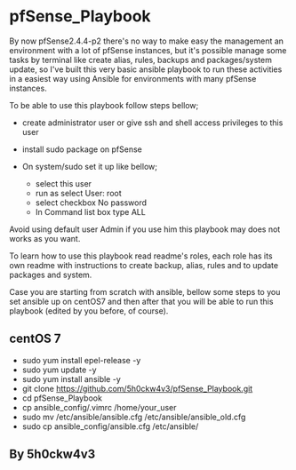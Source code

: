 # pfSense_Playbook

By now pfSense2.4.4-p2 there's no way to make easy the management an environment with a lot of pfSense instances, but it's possible manage some tasks by terminal like create alias, rules, backups and packages/system update, so I've built this very basic ansible playbook to run these activities in a easiest way using Ansible for environments with many pfSense instances.

To be able to use this playbook follow steps bellow;
  
  - create administrator user or give ssh and shell access privileges to this user
  
  - install sudo package on pfSense
  
  - On system/sudo set it up like bellow;
      - select this user
      - run as select User: root
      - select checkbox No password
      - In Command list box type ALL
      
Avoid using default user Admin if you use him this playbook may does not works as you want.

To learn how to use this playbook read readme's roles, each role has its own readme with instructions to create backup, alias, rules and to update packages and system.

Case you are starting from scratch with ansible, bellow some steps to you set ansible up on centOS7 and then after that you will be able to run this playbook (edited by you before, of course).
  
  centOS 7
  -
  
  - sudo yum install epel-release -y
  - sudo yum update -y
  - sudo yum install ansible -y
  - git clone https://github.com/5h0ckw4v3/pfSense_Playbook.git
  - cd pfSense_Playbook
  - cp ansible_config/.vimrc /home/your_user
  - sudo mv /etc/ansible/ansible.cfg /etc/ansible/ansible_old.cfg
  - sudo cp ansible_config/ansible.cfg /etc/ansible/

By 5h0ckw4v3
-
